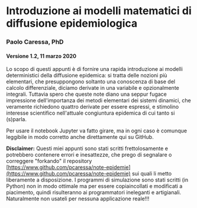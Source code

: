 
# Introduzione ai modelli matematici di diffusione epidemiologica
### Paolo Caressa, PhD
#### Versione 1.2, 11 marzo 2020

Lo scopo di questi appunti è di fornire una rapida introduzione ai modelli deterministici della diffusione epidemica: si tratta delle nozioni più elementari, che presuppongono soltanto una conoscenza di base del calcolo differenziale, diciamo derivate in una variabile e opzionalmente integrali. Tuttavia spero che queste note diano una seppur fugace impressione dell'importanza dei metodi elementari dei sistemi dinamici, che veramente richiedono quattro derivate per essere espressi, e stimolino interesse scientifico nell'attuale congiuntura epidemica di cui tanto si (s)parla.

Per usare il notebook Jupyter va fatto girare, ma in ogni caso è comunque leggibile in modo corretto anche direttamente qui su GitHub.

**Disclaimer:** Questi miei appunti sono stati scritti frettolosamente e potrebbero contenere errori e inesattezze, che prego di segnalare o correggere "forkando" il repository [https://www.github.com/pcaressa/note-epidemie](https://www.github.com/pcaressa/note-epidemie) sui quali li metto liberamente a disposizione. I programmi di simulazione sono stati scritti (in Python) non in modo ottimale ma per essere copiaincollati e modificati a piacimento, quindi risulteranno ai programmatori ineleganti e artigianali. Naturalmente non usateli per nessuna applicazione reale!!!
